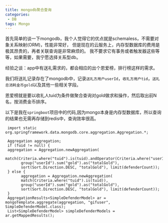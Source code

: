 ```yaml
---
title: mongodb聚合查询
categories:
 - DB
tags: Mongo
---
```


首先简单的谈一下mongodb，我个人觉得它的优点就是schemaless，不需要对象关系映射(ORM)，性能非常好，
但是现在的云服务上，内存型数据库的费用是极其昂贵的，再者关联查询是非常麻烦的。
我不要求它有事务或者触发器这些等等，如果需要，我宁愿选择关系型db。

经验之谈：app中有送礼需求的，都会相应的出个恩爱榜，排行榜这样的需求。

我们将送礼记录存在了mongodb中，记录`送礼方用户userId`，`收礼方用户tid`，`送礼总消耗金币gold`以及其他一些相关字段。

恩爱榜就是要以收礼人tuid为条件做聚合查询对gold做求和操作，然后取出前N名，按消费金币排序。

以下是我在`springboot`项目中的代码,因为mongo本身是内存型数据库，所以查询的结果也无需再存储到redis中，查询效率很高。

```
 import static org.springframework.data.mongodb.core.aggregation.Aggregation.*;
	
 Aggregation aggregation;
 if (fuid != null) {
 aggregation = Aggregation.newAggregation(
       match(Criteria.where("tuid").is(tuid).andOperator(Criteria.where("userId").is(fuid))),
       group("userId").sum("gold").as("totalGold"),
       sort(Sort.Direction.DESC, "totalGold"), limit(defenderCount));
 } else {
       aggregation = Aggregation.newAggregation(
       match(Criteria.where("tuid").is(tuid)),
       group("userId").sum("gold").as("totalGold"),
       sort(Sort.Direction.DESC, "totalGold"), limit(defenderCount));
 }
 AggregationResults<SimpleDefenderModel> ar = mongoTemplate.aggregate(aggregation, "gifuser", SimpleDefenderModel.class);
 List<SimpleDefenderModel> simpleDefenderModels = ar.getMappedResults();
```
